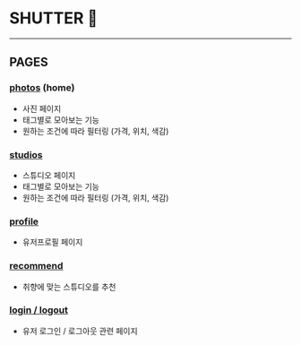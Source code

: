 # SHUTTER 📸
---

## PAGES
### [photos](./src/pages/index.js) (home)
- 사진 페이지 
- 태그별로 모아보는 기능
- 원하는 조건에 따라 필터링 (가격, 위치, 색감)

### [studios](./src/pages/studios/index.js)
- 스튜디오 페이지 
- 태그별로 모아보는 기능
- 원하는 조건에 따라 필터링 (가격, 위치, 색감)

### [profile](./src/pages/profile/)
- 유저프로필 페이지 

### [recommend](./src/pages/recommend/index.js)
- 취향에 맞는 스튜디오를 추천

### [login / logout](./src/pages/login.js)
- 유저 로그인 / 로그아웃 관련 페이지
